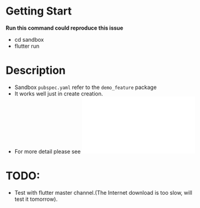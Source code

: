 # Getting Start
**Run this command could reproduce this issue**
- cd sandbox 
- flutter run

# Description
- Sandbox `pubspec.yaml` refer to the `demo_feature` package
- It works well just in create creation.
- For more detail please see ![/sandbox/flutter_01.log](/sandbox/flutter_01.log)

# TODO: 
- Test with flutter master channel.(The Internet download is too slow, will test it tomorrow).